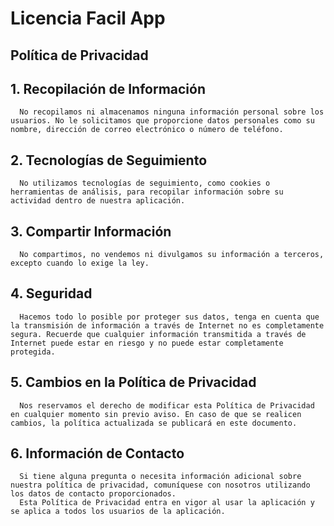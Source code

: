 # Licencia Facil App

## Política de Privacidad
      
## 1. Recopilación de Información
      No recopilamos ni almacenamos ninguna información personal sobre los usuarios. No le solicitamos que proporcione datos personales como su nombre, dirección de correo electrónico o número de teléfono.
      
## 2. Tecnologías de Seguimiento
      No utilizamos tecnologías de seguimiento, como cookies o herramientas de análisis, para recopilar información sobre su actividad dentro de nuestra aplicación.
      
## 3. Compartir Información
      No compartimos, no vendemos ni divulgamos su información a terceros, excepto cuando lo exige la ley.
      
## 4. Seguridad
      Hacemos todo lo posible por proteger sus datos, tenga en cuenta que la transmisión de información a través de Internet no es completamente segura. Recuerde que cualquier información transmitida a través de Internet puede estar en riesgo y no puede estar completamente protegida.
      
## 5. Cambios en la Política de Privacidad
      Nos reservamos el derecho de modificar esta Política de Privacidad en cualquier momento sin previo aviso. En caso de que se realicen cambios, la política actualizada se publicará en este documento.
      
##  6. Información de Contacto
      Si tiene alguna pregunta o necesita información adicional sobre nuestra política de privacidad, comuníquese con nosotros utilizando los datos de contacto proporcionados.
      Esta Política de Privacidad entra en vigor al usar la aplicación y se aplica a todos los usuarios de la aplicación.
